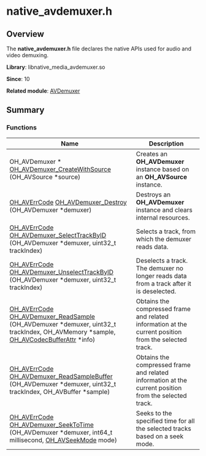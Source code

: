 # native_avdemuxer.h


## Overview

The **native_avdemuxer.h** file declares the native APIs used for audio and video demuxing.

**Library**: libnative_media_avdemuxer.so

**Since**: 10

**Related module**: [AVDemuxer](_a_v_demuxer.md)


## Summary


### Functions

| Name| Description| 
| -------- | -------- |
| OH_AVDemuxer \* [OH_AVDemuxer_CreateWithSource](_a_v_demuxer.md#oh_avdemuxer_createwithsource) (OH_AVSource \*source) | Creates an **OH_AVDemuxer** instance based on an **OH_AVSource** instance.| 
| [OH_AVErrCode](_core.md#oh_averrcode) [OH_AVDemuxer_Destroy](_a_v_demuxer.md#oh_avdemuxer_destroy) (OH_AVDemuxer \*demuxer) | Destroys an **OH_AVDemuxer** instance and clears internal resources.| 
| [OH_AVErrCode](_core.md#oh_averrcode) [OH_AVDemuxer_SelectTrackByID](_a_v_demuxer.md#oh_avdemuxer_selecttrackbyid) (OH_AVDemuxer \*demuxer, uint32_t trackIndex) | Selects a track, from which the demuxer reads data.| 
| [OH_AVErrCode](_core.md#oh_averrcode) [OH_AVDemuxer_UnselectTrackByID](_a_v_demuxer.md#oh_avdemuxer_unselecttrackbyid) (OH_AVDemuxer \*demuxer, uint32_t trackIndex) | Deselects a track. The demuxer no longer reads data from a track after it is deselected.| 
| [OH_AVErrCode](_core.md#oh_averrcode) [OH_AVDemuxer_ReadSample](_a_v_demuxer.md#oh_avdemuxer_readsample) (OH_AVDemuxer \*demuxer, uint32_t trackIndex, OH_AVMemory \*sample, [OH_AVCodecBufferAttr](_o_h___a_v_codec_buffer_attr.md) \*info) | Obtains the compressed frame and related information at the current position from the selected track.| 
| [OH_AVErrCode](_core.md#oh_averrcode) [OH_AVDemuxer_ReadSampleBuffer](_a_v_demuxer.md#oh_avdemuxer_readsamplebuffer) (OH_AVDemuxer \*demuxer, uint32_t trackIndex, OH_AVBuffer \*sample) | Obtains the compressed frame and related information at the current position from the selected track.| 
| [OH_AVErrCode](_core.md#oh_averrcode) [OH_AVDemuxer_SeekToTime](_a_v_demuxer.md#oh_avdemuxer_seektotime) (OH_AVDemuxer \*demuxer, int64_t millisecond, [OH_AVSeekMode](_codec_base.md#oh_avseekmode) mode) | Seeks to the specified time for all the selected tracks based on a seek mode.| 
